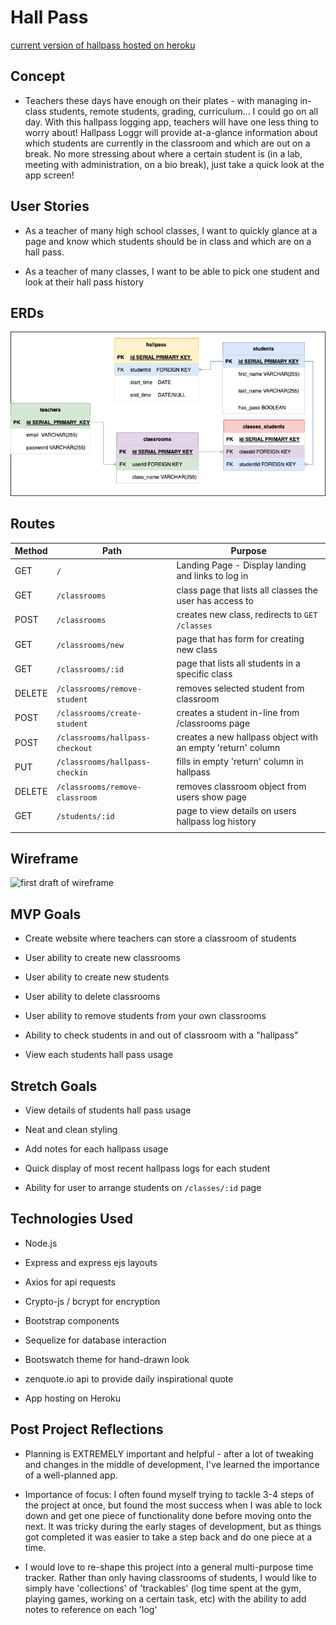 # Hall Pass

[current version of hallpass hosted on heroku](https://hallpass-loggr.herokuapp.com/)

## Concept

* Teachers these days have enough on their plates - with managing in-class students, remote students, grading, curriculum... I could go on all day.  With this hallpass logging app, teachers will have one less thing to worry about!  Hallpass Loggr will provide at-a-glance information about which students are currently in the classroom and which are out on a break.  No more stressing about where a certain student is (in a lab, meeting with administration, on a bio break), just take a quick look at the app screen!

## User Stories

* As a teacher of many high school classes, I want to quickly glance at a page and know which students should be in class and which are on a hall pass.

* As a teacher of many classes, I want to be able to pick one student and look at their hall pass history

## ERDs

![an ERD of my project](./hallpassERD.drawio.png)

## Routes

| Method | Path                            | Purpose                                                     |
|--------|---------------------------------|-------------------------------------------------------------|
| GET    | `/`                             | Landing Page - Display landing and links to log in          |
| GET    | `/classrooms`                   | class page that lists all classes the user has access to    |
| POST   | `/classrooms`                   | creates new class, redirects to `GET /classes`              |
| GET    | `/classrooms/new`               | page that has form for creating new class                   |
| GET    | `/classrooms/:id`               | page that lists all students in a specific class            |
| DELETE | `/classrooms/remove-student`    | removes selected student from classroom                     |
| POST   | `/classrooms/create-student`    | creates a student in-line from /classrooms page             |
| POST   | `/classrooms/hallpass-checkout` | creates a new hallpass object with an empty 'return' column |
| PUT    | `/classrooms/hallpass-checkin`  | fills in empty 'return' column in hallpass                  |
| DELETE | `/classrooms/remove-classroom`  | removes classroom object from users show page               |
| GET    | `/students/:id`                 | page to view details on users hallpass log history          |
|        |                                 |                                                             |

## Wireframe

![first draft of wireframe](./wireframe.png)

## MVP Goals

* Create website where teachers can store a classroom of students

* User ability to create new classrooms

* User ability to create new students

* User ability to delete classrooms

* User ability to remove students from your own classrooms

* Ability to check students in and out of classroom with a "hallpass"

* View each students hall pass usage



## Stretch Goals

* View details of students hall pass usage 

* Neat and clean styling 

* Add notes for each hallpass usage

* Quick display of most recent hallpass logs for each student

* Ability for user to arrange students on `/classes/:id` page



## Technologies Used

* Node.js

* Express and express ejs layouts

* Axios for api requests

* Crypto-js / bcrypt for encryption

* Bootstrap components

* Sequelize for database interaction

* Bootswatch theme for hand-drawn look

* zenquote.io api to provide daily inspirational quote

* App hosting on Heroku

## Post Project Reflections

* Planning is EXTREMELY important and helpful - after a lot of tweaking and changes in the middle of development, I've learned the importance of a well-planned app.

* Importance of focus:  I often found myself trying to tackle 3-4 steps of the project at once, but found the most success when I was able to lock down and get one piece of functionality done before moving onto the next.  It was tricky during the early stages of development, but as things got completed it was easier to take a step back and do one piece at a time.

* I would love to re-shape this project into a general multi-purpose time tracker.  Rather than only having classrooms of students, I would like to simply have 'collections' of 'trackables' (log time spent at the gym, playing games, working on a certain task, etc) with the ability to add notes to reference on each 'log'